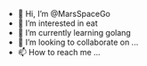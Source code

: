 - 👋 Hi, I’m @MarsSpaceGo
- 👀 I’m interested in eat
- 🌱 I’m currently learning golang
- 💞️ I’m looking to collaborate on ...
- 📫 How to reach me ...

<!---
MarsSpaceGo/MarsSpaceGo is a ✨ special ✨ repository because its `README.md` (this file) appears on your GitHub profile.
You can click the Preview link to take a look at your changes.
--->
